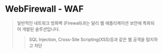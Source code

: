 # WebFirewall - WAF

> 일반적인 네트워크 방화벽 (Firewall)과는 달리 웹 애플리케이션 보안에 특화되어 개발된 솔루션입니다.
>
> > SQL Injection, Cross-Site Scripting(XSS)등과 같은 웹 공격을 탐지하고 차단
